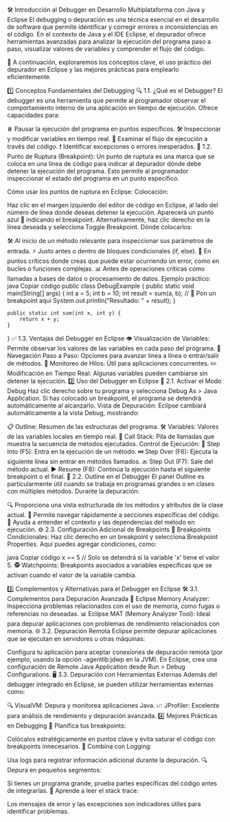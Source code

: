 🛠️ Introducción al Debugger en Desarrollo Multiplataforma con Java y Eclipse
El debugging o depuración es una técnica esencial en el desarrollo de software que permite identificar y corregir errores o inconsistencias en el código. En el contexto de Java y el IDE Eclipse, el depurador ofrece herramientas avanzadas para analizar la ejecución del programa paso a paso, visualizar valores de variables y comprender el flujo del código.

📌 A continuación, exploraremos los conceptos clave, el uso práctico del depurador en Eclipse y las mejores prácticas para emplearlo eficientemente.

1️⃣ Conceptos Fundamentales del Debugging
🔍 1.1. ¿Qué es el Debugger?
El debugger es una herramienta que permite al programador observar el comportamiento interno de una aplicación en tiempo de ejecución. Ofrece capacidades para:

⏸️ Pausar la ejecución del programa en puntos específicos.
🛠️ Inspeccionar y modificar variables en tiempo real.
🚶 Examinar el flujo de ejecución a través del código.
❗ Identificar excepciones o errores inesperados.
🔵 1.2. Punto de Ruptura (Breakpoint):
Un punto de ruptura es una marca que se coloca en una línea de código para indicar al depurador dónde debe detener la ejecución del programa. Esto permite al programador inspeccionar el estado del programa en un punto específico.

Cómo usar los puntos de ruptura en Eclipse:
Colocación:

Haz clic en el margen izquierdo del editor de código en Eclipse, al lado del número de línea donde deseas detener la ejecución. Aparecerá un punto azul 🔵 indicando el breakpoint.
Alternativamente, haz clic derecho en la línea deseada y selecciona Toggle Breakpoint.
Dónde colocarlos:

🛠️ Al inicio de un método relevante para inspeccionar sus parámetros de entrada.
⚡ Justo antes o dentro de bloques condicionales (if, else).
🚩 En puntos críticos donde creas que puede estar ocurriendo un error, como en bucles o funciones complejas.
📊 Antes de operaciones críticas como llamadas a bases de datos o procesamiento de datos.
Ejemplo práctico:
java
Copiar código
public class DebugExample {
    public static void main(String[] args) {
        int a = 5;
        int b = 10;
        int result = sum(a, b); // 🔵 Pon un breakpoint aquí
        System.out.println("Resultado: " + result);
    }

    public static int sum(int x, int y) {
        return x + y;
    }
}
✅ 1.3. Ventajas del Debugger en Eclipse
👁️ Visualización de Variables: Permite observar los valores de las variables en cada paso del programa.
🔄 Navegación Paso a Paso: Opciones para avanzar línea a línea o entrar/salir de métodos.
🧵 Monitoreo de Hilos: Útil para aplicaciones concurrentes.
✏️ Modificación en Tiempo Real: Algunas variables pueden cambiarse sin detener la ejecución.
2️⃣ Uso del Debugger en Eclipse
🚀 2.1. Activar el Modo Debug
Haz clic derecho sobre tu programa y selecciona Debug As > Java Application.
Si has colocado un breakpoint, el programa se detendrá automáticamente al alcanzarlo.
Vista de Depuración:
Eclipse cambiará automáticamente a la vista Debug, mostrando:

📋 Outline: Resumen de las estructuras del programa.
🛠️ Variables: Valores de las variables locales en tiempo real.
🔗 Call Stack: Pila de llamadas que muestra la secuencia de métodos ejecutados.
Control de Ejecución:
🔽 Step Into (F5): Entra en la ejecución de un método.
⏭️ Step Over (F6): Ejecuta la siguiente línea sin entrar en métodos llamados.
🔙 Step Out (F7): Sale del método actual.
▶️ Resume (F8): Continúa la ejecución hasta el siguiente breakpoint o el final.
📜 2.2. Outline en el Debugger
El panel Outline es particularmente útil cuando se trabaja en programas grandes o en clases con múltiples métodos. Durante la depuración:

🔍 Proporciona una vista estructurada de los métodos y atributos de la clase actual.
📌 Permite navegar rápidamente a secciones específicas del código.
🧩 Ayuda a entender el contexto y las dependencias del método en ejecución.
⚙️ 2.3. Configuración Adicional de Breakpoints
🔢 Breakpoints Condicionales: Haz clic derecho en un breakpoint y selecciona Breakpoint Properties. Aquí puedes agregar condiciones, como:

java
Copiar código
x == 5 // Solo se detendrá si la variable 'x' tiene el valor 5.
🕵️ Watchpoints: Breakpoints asociados a variables específicas que se activan cuando el valor de la variable cambia.

3️⃣ Complementos y Alternativas para el Debugger en Eclipse
🛠️ 3.1. Complementos para Depuración Avanzada
🧠 Eclipse Memory Analyzer: Inspecciona problemas relacionados con el uso de memoria, como fugas o referencias no deseadas.
📊 Eclipse MAT (Memory Analyzer Tool): Ideal para depurar aplicaciones con problemas de rendimiento relacionados con memoria.
🌐 3.2. Depuración Remota
Eclipse permite depurar aplicaciones que se ejecutan en servidores u otras máquinas:

Configura tu aplicación para aceptar conexiones de depuración remota (por ejemplo, usando la opción -agentlib:jdwp en la JVM).
En Eclipse, crea una configuración de Remote Java Application desde Run > Debug Configurations.
🖥️ 3.3. Depuración con Herramientas Externas
Además del debugger integrado en Eclipse, se pueden utilizar herramientas externas como:

🔍 VisualVM: Depura y monitorea aplicaciones Java.
📈 JProfiler: Excelente para análisis de rendimiento y depuración avanzada.
4️⃣ Mejores Prácticas en Debugging
🎯 Planifica tus breakpoints:

Colócalos estratégicamente en puntos clave y evita saturar el código con breakpoints innecesarios.
📝 Combina con Logging:

Usa logs para registrar información adicional durante la depuración.
🔍 Depura en pequeños segmentos:

Si tienes un programa grande, prueba partes específicas del código antes de integrarlas.
📖 Aprende a leer el stack trace:

Los mensajes de error y las excepciones son indicadores útiles para identificar problemas.
